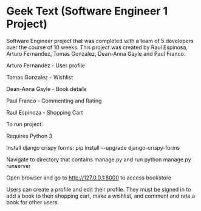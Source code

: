 # Geek Text (Software Engineer 1 Project)
Software Engineer project that was completed with a team of 5 developers over the course of 10 weeks. 
This project was created by Raul Espinosa, Arturo Fernandez, Tomas Gonzalez, Dean-Anna Gayle and Paul Franco.

Arturo Fernandez - User profile

Tomas Gonzalez -   Wishlist

Dean-Anna Gayle -  Book details

Paul Franco -      Commenting and Rating

Raul Espinoza -    Shopping Cart

To run project:

Requires Python 3 

Install django crispy forms: pip install --upgrade django-crispy-forms

Navigate to directory that contains manage.py and run python manage.py runserver

Open browser and go to http://127.0.0.1:8000 to access bookstore

Users can create a profile and edit their profile. They must be signed in to add a book to their shopping cart, make a wishlist, and comment and rate a book for other users.
